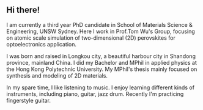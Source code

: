 
## Hi there!

I am currently a third year PhD candidate in School of Materials Science & Engineering, UNSW Sydney. Here I work in Prof.Tom Wu's Group, focusing on atomic scale simulation of two-dimensional (2D) perovskites for optoelectronics application.

I was born and raised in Longkou city, a beautiful harbour city in Shandong province, mainland China. I did my Bachelor and MPhil in applied physics at the Hong Kong Polytechnic University. My MPhil's thesis mainly focused on synthesis and modeling of 2D materials.

In my spare time, I like listening to music. I enjoy learning different kinds of instruments, including piano, guitar, jazz drum. Recently I'm practicing fingerstyle guitar.



